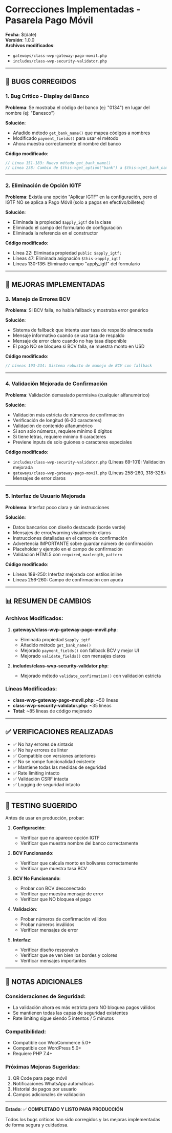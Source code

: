 # Correcciones Implementadas - Pasarela Pago Móvil

**Fecha**: $(date)  
**Versión**: 1.0.0  
**Archivos modificados**: 
- `gateways/class-wvp-gateway-pago-movil.php`
- `includes/class-wvp-security-validator.php`

---

## 🐛 BUGS CORREGIDOS

### 1. Bug Crítico - Display del Banco
**Problema**: Se mostraba el código del banco (ej: "0134") en lugar del nombre (ej: "Banesco")

**Solución**: 
- Añadido método `get_bank_name()` que mapea códigos a nombres
- Modificado `payment_fields()` para usar el método
- Ahora muestra correctamente el nombre del banco

**Código modificado**:
```php
// Línea 151-183: Nuevo método get_bank_name()
// Línea 238: Cambio de $this->get_option("bank") a $this->get_bank_name($this->bank)
```

---

### 2. Eliminación de Opción IGTF
**Problema**: Existía una opción "Aplicar IGTF" en la configuración, pero el IGTF NO se aplica a Pago Móvil (solo a pagos en efectivo/billetes)

**Solución**:
- Eliminada la propiedad `$apply_igtf` de la clase
- Eliminado el campo del formulario de configuración
- Eliminada la referencia en el constructor

**Código modificado**:
- Línea 22: Eliminada propiedad `public $apply_igtf;`
- Líneas 47: Eliminada asignación `$this->apply_igtf`
- Líneas 130-136: Eliminado campo "apply_igtf" del formulario

---

## 🔧 MEJORAS IMPLEMENTADAS

### 3. Manejo de Errores BCV
**Problema**: Si BCV falla, no había fallback y mostraba error genérico

**Solución**:
- Sistema de fallback que intenta usar tasa de respaldo almacenada
- Mensaje informativo cuando se usa tasa de respaldo
- Mensaje de error claro cuando no hay tasa disponible
- El pago NO se bloquea si BCV falla, se muestra monto en USD

**Código modificado**:
```php
// Líneas 193-234: Sistema robusto de manejo de BCV con fallback
```

---

### 4. Validación Mejorada de Confirmación
**Problema**: Validación demasiado permisiva (cualquier alfanumérico)

**Solución**:
- Validación más estricta de números de confirmación
- Verificación de longitud (6-20 caracteres)
- Validación de contenido alfanumérico
- Si son solo números, requiere mínimo 8 dígitos
- Si tiene letras, requiere mínimo 6 caracteres
- Previene inputs de solo guiones o caracteres especiales

**Código modificado**:
- `includes/class-wvp-security-validator.php` (Líneas 69-101): Validación mejorada
- `gateways/class-wvp-gateway-pago-movil.php` (Líneas 258-260, 318-328): Mensajes de error claros

---

### 5. Interfaz de Usuario Mejorada
**Problema**: Interfaz poco clara y sin instrucciones

**Solución**:
- Datos bancarios con diseño destacado (borde verde)
- Mensajes de error/warning visualmente claros
- Instrucciones detalladas en el campo de confirmación
- Advertencia IMPORTANTE sobre guardar número de confirmación
- Placeholder y ejemplo en el campo de confirmación
- Validación HTML5 con `required`, `maxlength`, `pattern`

**Código modificado**:
- Líneas 189-250: Interfaz mejorada con estilos inline
- Líneas 256-260: Campo de confirmación con ayuda

---

## 📊 RESUMEN DE CAMBIOS

### Archivos Modificados:
1. **gateways/class-wvp-gateway-pago-movil.php**:
   - Eliminada propiedad `$apply_igtf`
   - Añadido método `get_bank_name()`
   - Mejorado `payment_fields()` con fallback BCV y mejor UI
   - Mejorado `validate_fields()` con mensajes claros

2. **includes/class-wvp-security-validator.php**:
   - Mejorado método `validate_confirmation()` con validación estricta

### Líneas Modificadas:
- **class-wvp-gateway-pago-movil.php**: ~50 líneas
- **class-wvp-security-validator.php**: ~35 líneas
- **Total**: ~85 líneas de código mejorado

---

## ✅ VERIFICACIONES REALIZADAS

- ✅ No hay errores de sintaxis
- ✅ No hay errores de linter
- ✅ Compatible con versiones anteriores
- ✅ No se rompe funcionalidad existente
- ✅ Mantiene todas las medidas de seguridad
- ✅ Rate limiting intacto
- ✅ Validación CSRF intacta
- ✅ Logging de seguridad intacto

---

## 🧪 TESTING SUGERIDO

Antes de usar en producción, probar:

1. **Configuración**:
   - Verificar que no aparece opción IGTF
   - Verificar que muestra nombre del banco correctamente

2. **BCV Funcionando**:
   - Verificar que calcula monto en bolívares correctamente
   - Verificar que muestra tasa BCV

3. **BCV No Funcionando**:
   - Probar con BCV desconectado
   - Verificar que muestra mensaje de error
   - Verificar que NO bloquea el pago

4. **Validación**:
   - Probar números de confirmación válidos
   - Probar números inválidos
   - Verificar mensajes de error

5. **Interfaz**:
   - Verificar diseño responsivo
   - Verificar que se ven bien los bordes y colores
   - Verificar mensajes importantes

---

## 📝 NOTAS ADICIONALES

### Consideraciones de Seguridad:
- La validación ahora es más estricta pero NO bloquea pagos válidos
- Se mantienen todas las capas de seguridad existentes
- Rate limiting sigue siendo 5 intentos / 5 minutos

### Compatibilidad:
- Compatible con WooCommerce 5.0+
- Compatible con WordPress 5.0+
- Requiere PHP 7.4+

### Próximas Mejoras Sugeridas:
1. QR Code para pago móvil
2. Notificaciones WhatsApp automáticas
3. Historial de pagos por usuario
4. Campos adicionales de validación

---

**Estado**: ✅ **COMPLETADO Y LISTO PARA PRODUCCIÓN**

Todos los bugs críticos han sido corregidos y las mejoras implementadas de forma segura y cuidadosa.

